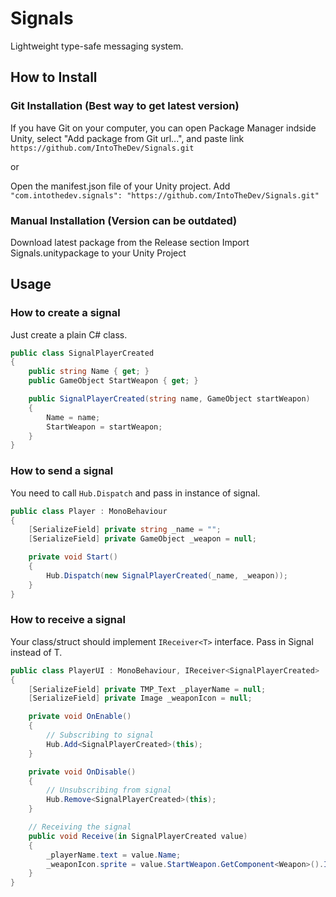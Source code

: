 # Signals
Lightweight type-safe messaging system.

## How to Install
### Git Installation (Best way to get latest version)

If you have Git on your computer, you can open Package Manager indside Unity, select "Add package from Git url...", and paste link ```https://github.com/IntoTheDev/Signals.git```

or

Open the manifest.json file of your Unity project.
Add ```"com.intothedev.signals": "https://github.com/IntoTheDev/Signals.git"```

### Manual Installation (Version can be outdated)
Download latest package from the Release section
Import Signals.unitypackage to your Unity Project

## Usage

### How to create a signal

Just create a plain C# class.

```csharp
public class SignalPlayerCreated
{
	public string Name { get; }
	public GameObject StartWeapon { get; }

	public SignalPlayerCreated(string name, GameObject startWeapon)
	{
		Name = name;
		StartWeapon = startWeapon;
	}
}
```

### How to send a signal

You need to call `Hub.Dispatch` and pass in instance of signal.

```csharp
public class Player : MonoBehaviour
{
	[SerializeField] private string _name = "";
	[SerializeField] private GameObject _weapon = null;

	private void Start()
	{
		Hub.Dispatch(new SignalPlayerCreated(_name, _weapon));
	}
}
```

### How to receive a signal

Your class/struct should implement `IReceiver<T>` interface. Pass in Signal instead of T.

```csharp
public class PlayerUI : MonoBehaviour, IReceiver<SignalPlayerCreated>
{
	[SerializeField] private TMP_Text _playerName = null;
	[SerializeField] private Image _weaponIcon = null;

	private void OnEnable()
	{
		// Subscribing to signal
		Hub.Add<SignalPlayerCreated>(this);
	}

	private void OnDisable()
	{
		// Unsubscribing from signal
		Hub.Remove<SignalPlayerCreated>(this);
	}

	// Receiving the signal
	public void Receive(in SignalPlayerCreated value)
	{
		_playerName.text = value.Name;
		_weaponIcon.sprite = value.StartWeapon.GetComponent<Weapon>().Icon;
	}
}
```
